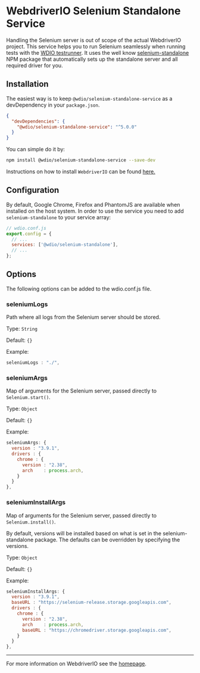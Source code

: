 WebdriverIO Selenium Standalone Service
=======================================

Handling the Selenium server is out of scope of the actual WebdriverIO project. This service helps you to run Selenium seamlessly when running tests with the [WDIO testrunner](http://webdriver.io/docs/gettingstarted.html). It uses the well know [selenium-standalone](https://www.npmjs.com/package/selenium-standalone) NPM package that automatically sets up the standalone server and all required driver for you.

## Installation

The easiest way is to keep `@wdio/selenium-standalone-service` as a devDependency in your `package.json`.

```json
{
  "devDependencies": {
    "@wdio/selenium-standalone-service": "^5.0.0"
  }
}
```

You can simple do it by:

```bash
npm install @wdio/selenium-standalone-service --save-dev
```

Instructions on how to install `WebdriverIO` can be found [here.](http://webdriver.io/docs/gettingstarted.html)

## Configuration

By default, Google Chrome, Firefox and PhantomJS are available when installed on the host system. In order to use the service you need to add `selenium-standalone` to your service array:

```js
// wdio.conf.js
export.config = {
  // ...
  services: ['@wdio/selenium-standalone'],
  // ...
};
```

## Options

The following options can be added to the wdio.conf.js file.

### seleniumLogs
Path where all logs from the Selenium server should be stored.

Type: `String`

Default: `{}`

Example:
```js
seleniumLogs : "./",
```

### seleniumArgs
Map of arguments for the Selenium server, passed directly to `Selenium.start()`.

Type: `Object`

Default: `{}`

Example:
```js
seleniumArgs: {
  version : "3.9.1",
  drivers : {
    chrome : {
      version : "2.38",
      arch    : process.arch,
    }
  }
},
```

### seleniumInstallArgs
Map of arguments for the Selenium server, passed directly to `Selenium.install()`.

By default, versions will be installed based on what is set in the selenium-standalone package. The defaults can be overridden by specifying the versions.

Type: `Object`

Default: `{}`

Example:
```js
seleniumInstallArgs: {
  version : "3.9.1",
  baseURL : "https://selenium-release.storage.googleapis.com",
  drivers : {
    chrome : {
      version : "2.38",
      arch    : process.arch,
      baseURL : "https://chromedriver.storage.googleapis.com",
    }
  }
},
```

----

For more information on WebdriverIO see the [homepage](http://webdriver.io).
